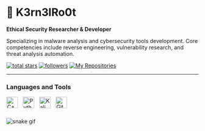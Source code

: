 # 👾 K3rn3lRo0t

**Ethical Security Researcher & Developer**

Specializing in malware analysis and cybersecurity tools development. Core competencies include reverse engineering, vulnerability research, and threat analysis automation.

<p>
  <a href="https://github.com/K3rn3lRo0t?tab=repositories&sort=stargazers">
    <img alt="total stars" title="Total stars on GitHub" src="https://custom-icon-badges.demolab.com/github/stars/K3rn3lRo0t?color=55960c&style=for-the-badge&labelColor=488207&logo=star"/></a>
  <a href="https://github.com/K3rn3lRo0t?tab=followers">
    <img alt="followers" title="Follow me on Github" src="https://custom-icon-badges.demolab.com/github/followers/K3rn3lRo0t?color=236ad3&labelColor=1155ba&style=for-the-badge&logo=person-add&label=Follow&logoColor=white"/></a>
  <a href="https://github.com/K3rn3lRo0t?tab=repositories&sort=count">
    <img src="https://custom-icon-badges.demolab.com/badge/-My%20Repos-blue?style=for-the-badge&logoColor=white&logo=repo" alt="My Repositories"></a>
</p>

---

### Languages and Tools

<img align="left" alt="C++" width="30px" style="padding-right:10px;" src="https://cdn.jsdelivr.net/gh/devicons/devicon@latest/icons/cplusplus/cplusplus-original.svg"/>
<img align="left" alt="Python" width="30px" style="padding-right:10px;" src="https://cdn.jsdelivr.net/gh/devicons/devicon@latest/icons/python/python-original.svg"/>
<img align="left" alt="Kali" width="30px" style="padding-right:10px;" src="https://cdn.jsdelivr.net/gh/devicons/devicon@latest/icons/kalilinux/kalilinux-original.svg"/>
<img align="left" alt="Git" width="30px" style="padding-right:10px;" src="https://cdn.jsdelivr.net/gh/devicons/devicon@latest/icons/git/git-original.svg"/>
<br />

#

![snake gif](https://github.com/YOUR_USERNAME/YOUR_USERNAME/blob/output/github-snake-dark.svg)
